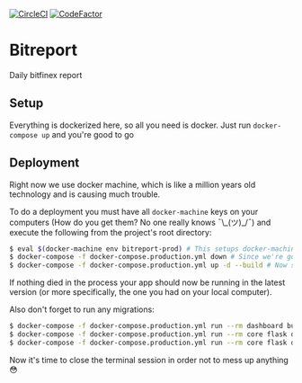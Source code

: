 [![CircleCI](https://circleci.com/gh/nuclearpinguin/Bitreport/tree/master.svg?style=svg&circle-token=e676d0a74df9747c7251c49b88072ce4e8fe36ef)](https://circleci.com/gh/nuclearpinguin/Bitreport/tree/master) 
[![CodeFactor](https://www.codefactor.io/repository/github/nuclearpinguin/bitreport/badge)](https://www.codefactor.io/repository/github/nuclearpinguin/bitreport)


# Bitreport
Daily bitfinex report

## Setup
Everything is dockerized here, so all you need is docker. Just run `docker-compose up` and you're good to go

## Deployment
Right now we use docker machine, which is like a million years old technology and is causing much trouble.

To do a deployment you must have all `docker-machine` keys on your computers (How do you get them? No one really knows ¯\\\_(ツ)\_/¯) and execute the following from the project's root directory:
```sh
$ eval $(docker-machine env bitreport-prod) # This setups docker-machine. Watch out as everything you do now will happen on production
$ docker-compose -f docker-compose.production.yml down # Since we're going to build all images on server we're going to need some resources. We free them by killing everything (yeah, great idea :D)
$ docker-compose -f docker-compose.production.yml up -d --build # Now start all services again and ask them to rebuild
```
If nothing died in the process your app should now be running in the latest version (or more specifically, the one you had on your local computer).

Also don't forget to run any migrations:
```sh
$ docker-compose -f docker-compose.production.yml run --rm dashboard bundle exec rake db:migrate:with_data
$ docker-compose -f docker-compose.production.yml run --rm core flask db migrate
$ docker-compose -f docker-compose.production.yml run --rm core flask db upgrade
```

Now it's time to close the terminal session in order not to mess up anything :flushed: 
